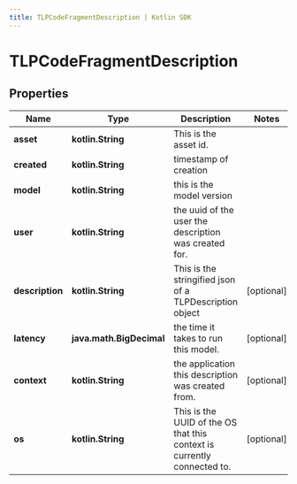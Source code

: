```yaml
---
title: TLPCodeFragmentDescription | Kotlin SDK
---
```




# TLPCodeFragmentDescription

## Properties
Name | Type | Description | Notes
------------ | ------------- | ------------- | -------------
**asset** | **kotlin.String** | This is the asset id. | 
**created** | **kotlin.String** | timestamp of creation | 
**model** | **kotlin.String** | this is the model version | 
**user** | **kotlin.String** | the uuid of the user the description was created for. | 
**description** | **kotlin.String** | This is the stringified json of a TLPDescription object |  [optional]
**latency** | **java.math.BigDecimal** | the time it takes to run this model. |  [optional]
**context** | **kotlin.String** | the application this description was created from. |  [optional]
**os** | **kotlin.String** | This is the UUID of the OS that this context is currently connected to. |  [optional]




